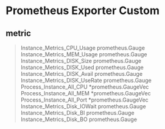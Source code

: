 # Prometheus Exporter Custom

## metric
>  Instance_Metrics_CPU_Usage    prometheus.Gauge
>	Instance_Metrics_MEM_Usage    prometheus.Gauge
>	Instance_Metrics_DISK_Size    prometheus.Gauge
>	Instance_Metrics_DISK_Used    prometheus.Gauge
>	Instance_Metrics_DISK_Avail   prometheus.Gauge
>	Instance_Metrics_DISK_UseRate prometheus.Gauge
>	Process_Instance_All_CPU      *prometheus.GaugeVec
>	Process_Instance_All_MEM      *prometheus.GaugeVec
>	Process_Instance_All_Port     *prometheus.GaugeVec
>	Instance_Metrics_Disk_IOWait  prometheus.Gauge
>	Instance_Metrics_Disk_BI      prometheus.Gauge
>	Instance_Metrics_Disk_BO      prometheus.Gauge
